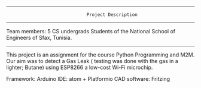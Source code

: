 ********************************************************************************************
                                  Project Description        
********************************************************************************************

Team members: 5 CS undergrads Students of the National School of Engineers of Sfax, Tunisia.

********************************************************************************************

 
This project is an assignment for the course Python Programming and M2M.
Our aim was to detect a Gas Leak ( testing was done with the gas in a lighter; Butane)
using ESP8266 a low-cost Wi-Fi microchip.


Framework: Arduino 
IDE: atom + Platformio
CAD software: Fritzing



 

